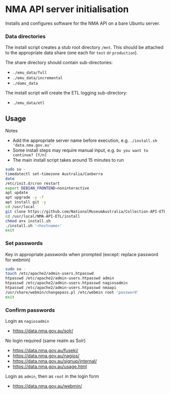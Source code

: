 # NMA API server initialisation

Installs and configures software for the NMA API on a bare Ubuntu server.  

### Data directories

The install script creates a stub root directory `/mnt`. This should be attached
to the appropriate data share (one each for `test` or `production`).

The share directory should contain sub-directories:
* `./emu_data/full`
* `./emu_data/incremental`
* `./dams_data`

The install script will create the ETL logging sub-directory:
* `./emu_data/etl`

## Usage

Notes
* Add the appropriate server name before execution, e.g. `./install.sh 'data.nma.gov.au'` 
* Some install steps may require manual input, e.g. `Do you want to continue? [Y/n]`
* The main install script takes around 15 minutes to run

```sh
sudo su -
timedatectl set-timezone Australia/Canberra
date
/etc/init.d/cron restart
export DEBIAN_FRONTEND=noninteractive
apt update
apt upgrade -y -f
apt install git -y
cd /usr/local
git clone https://github.com/NationalMuseumAustralia/Collection-API-ETL.git NMA-API-ETL
cd /usr/local/NMA-API-ETL/install
chmod a+x install.sh
./install.sh '<hostname>'
exit
```

### Set passwords

Key in appropriate passwords when prompted (except: replace password for webmin)

```sh
sudo su -
touch /etc/apache2/admin-users.htpasswd
htpasswd /etc/apache2/admin-users.htpasswd admin
htpasswd /etc/apache2/admin-users.htpasswd nagiosadmin
htpasswd /etc/apache2/admin-users.htpasswd nmaapi
/usr/share/webmin/changepass.pl /etc/webmin root 'password'
exit
```

### Confirm passwords

Login as `nagiosadmin`
* https://data.nma.gov.au/solr/ 

No login required (same realm as Solr)
* https://data.nma.gov.au/fuseki/
* https://data.nma.gov.au/nagios/
* https://data.nma.gov.au/signup/internal/
* https://data.nma.gov.au/usage.html

Login as `admin`, then as `root` in the login form
* https://data.nma.gov.au/webmin/

